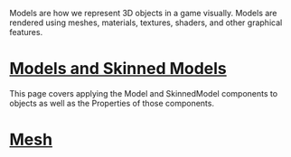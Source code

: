 Models are how we represent 3D objects in a game visually. Models are rendered using meshes, materials, textures, shaders, and other graphical features.

 # [Models and Skinned Models ](https://github.com/ArendDanielek/ZeroDocsTest/blob/master/zero_editor_documentation/zeromanual/graphics/models/model_component.markdown)
This page covers applying the Model and SkinnedModel components to objects as well as the Properties of those components.

 # [Mesh](https://github.com/ArendDanielek/ZeroDocsTest/blob/master/zero_editor_documentation/zeromanual/graphics/models/mesh.markdown)
 
  
  
  
  
  
  
  

 